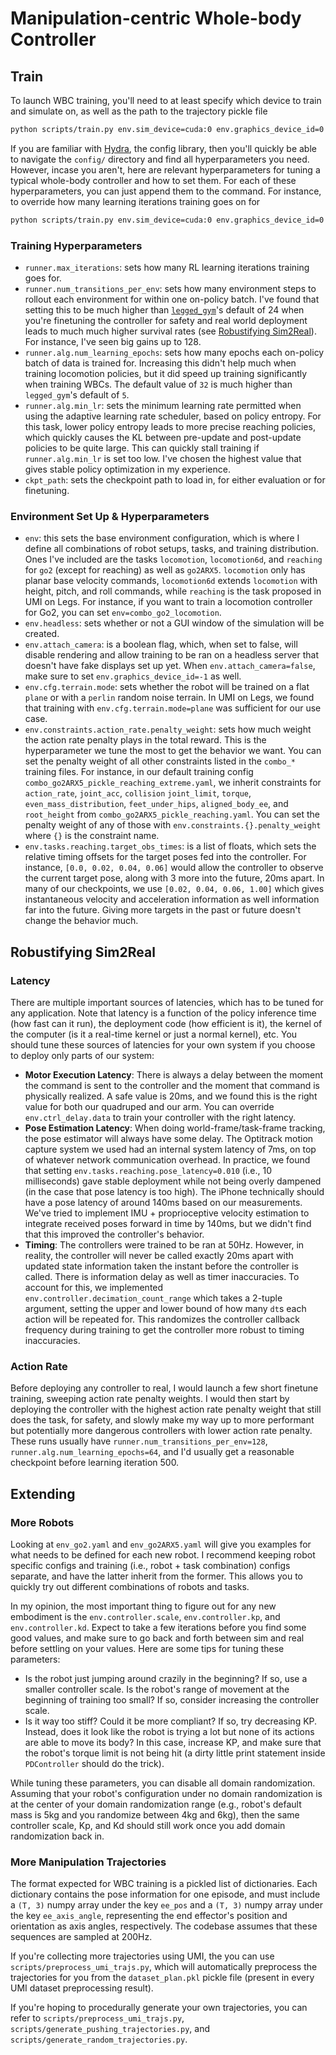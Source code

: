 # Manipulation-centric Whole-body Controller

## Train

To launch WBC training, you'll need to at least specify which device to train and simulate on, as well as the path to the trajectory pickle file
```sh
python scripts/train.py env.sim_device=cuda:0 env.graphics_device_id=0 env.tasks.reaching.sequence_sampler.file_path=data/tossing.pkl
```

If you are familiar with [Hydra](https://hydra.cc/), the config library, then you'll quickly be able to navigate the `config/` directory and find all hyperparameters you need.
However, incase you aren't, here are relevant hyperparameters for tuning a typical whole-body controller and how to set them.
For each of these hyperparameters, you can just append them to the command. 
For instance, to override how many learning iterations training goes on for
```sh
python scripts/train.py env.sim_device=cuda:0 env.graphics_device_id=0 env.tasks.reaching.sequence_sampler.file_path=data/tossing.pkl runner.max_iterations=42
```

[](#robustifying-sim2real)

### Training Hyperparameters

- `runner.max_iterations`: sets how many RL learning iterations training goes for.
- `runner.num_transitions_per_env`: sets how many environment steps to rollout each environment for within one on-policy batch. I've found that setting this to be much higher than [`legged_gym`](https://github.com/leggedrobotics/legged_gym)'s default of 24 when you're finetuning the controller for safety and real world deployment leads to much much higher survival rates (see [Robustifying Sim2Real](#robustifying-sim2real)). For instance, I've seen big gains up to 128.
- `runner.alg.num_learning_epochs`: sets how many epochs each on-policy batch of data is trained for. Increasing this didn't help much when training locomotion policies, but it did speed up training significantly when training WBCs. The default value of `32` is much higher than `legged_gym`'s default of `5`.
- `runner.alg.min_lr`: sets the minimum learning rate permitted when using the adaptive learning rate scheduler, based on policy entropy. For this task, lower policy entropy leads to more precise reaching policies, which quickly causes the KL between pre-update and post-update policies to be quite large. This can quickly stall training if `runner.alg.min_lr` is set too low. I've chosen the highest value that gives stable policy optimization in my experience.
- `ckpt_path`: sets the checkpoint path to load in, for either evaluation or for finetuning.

### Environment Set Up & Hyperparameters

- `env`: this sets the base environment configuration, which is where I define all combinations of robot setups, tasks, and training distribution. Ones I've included are the tasks `locomotion`, `locomotion6d`, and `reaching` for `go2` (except for reaching) as well as `go2ARX5`. `locomotion` only has planar base velocity commands, `locomotion6d` extends `locomotion` with height, pitch, and roll commands, while `reaching` is the task proposed in UMI on Legs. For instance, if you want to train a locomotion controller for Go2, you can set `env=combo_go2_locomotion`.
- `env.headless`: sets whether or not a GUI window of the simulation will be created. 
- `env.attach_camera`: is a boolean flag, which, when set to false, will disable rendering and allow training to be ran on a headless server that doesn't have fake displays set up yet. When `env.attach_camera=false`, make sure to set `env.graphics_device_id=-1` as well.
- `env.cfg.terrain.mode`: sets whether the robot will be trained on a flat `plane` or with a `perlin` random noise terrain. In UMI on Legs, we found that training with `env.cfg.terrain.mode=plane` was sufficient for our use case.
- `env.constraints.action_rate.penalty_weight`: sets how much weight the action rate penalty plays in the total reward. This is the hyperparameter we tune the most to get the behavior we want. You can set the penalty weight of all other constraints listed in the `combo_*` training files. For instance, in our default training config `combo_go2ARX5_pickle_reaching_extreme.yaml`, we inherit constraints for `action_rate`, `joint_acc`, `collision` `joint_limit`, `torque`, `even_mass_distribution`, `feet_under_hips`, `aligned_body_ee`, and `root_height` from `combo_go2ARX5_pickle_reaching.yaml`. You can set the penalty weight of any of those with `env.constraints.{}.penalty_weight` where `{}` is the constraint name.
- `env.tasks.reaching.target_obs_times`: is a list of floats, which sets the relative timing offsets for the target poses fed into the controller.
For instance, `[0.0, 0.02, 0.04, 0.06]` would allow the controller to observe the current target pose, along with 3 more into the future, 20ms apart.
In many of our checkpoints, we use `[0.02, 0.04, 0.06, 1.00]` which gives instantaneous velocity and acceleration information as well information far into the future.
Giving more targets in the past or future doesn't change the behavior much.

## Robustifying Sim2Real

### Latency

There are multiple important sources of latencies, which has to be tuned for any application.
Note that latency is a function of the policy inference time (how fast can it run), the deployment code (how efficient is it), the kernel of the computer (is it a real-time kernel or just a normal kernel), etc.
You should tune these sources of latencies for your own system if you choose to deploy only parts of our system:
 - **Motor Execution Latency**: There is always a delay between the moment the command is sent to the controller and the moment that command is physically realized. A safe value is 20ms, and we found this is the right value for both our quadruped and our arm. You can override `env.ctrl_delay.data` to train your controller with the right latency.
 - **Pose Estimation Latency**: When doing world-frame/task-frame tracking, the pose estimator will always have some delay. The Optitrack motion capture system we used had an internal system latency of 7ms, on top of whatever network communication overhead. In practice, we found that setting `env.tasks.reaching.pose_latency=0.010` (i.e., 10 milliseconds) gave stable deployment while not being overly dampened (in the case that pose latency is too high). The iPhone technically should have a pose latency of around 140ms based on our measurements. We've tried to implement IMU + proprioceptive velocity estimation to integrate received poses forward in time by 140ms, but we didn't find that this improved the controller's behavior.
 - **Timing**: The controllers were trained to be ran at 50Hz. However, in reality, the controller will never be called exactly 20ms apart with updated state information taken the instant before the controller is called. There is information delay as well as timer inaccuracies. To account for this, we implemented `env.controller.decimation_count_range` which takes a 2-tuple argument, setting the upper and lower bound of how many `dt`s each action will be repeated for. This randomizes the controller callback frequency during training to get the controller more robust to timing inaccuracies.

### Action Rate

Before deploying any controller to real, I would launch a few short finetune training, sweeping action rate penalty weights.
I would then start by deploying the controller with the highest action rate penalty weight that still does the task, for safety, and slowly make my way up to more performant but potentially more dangerous controllers with lower action rate penalty.
These runs usually have `runner.num_transitions_per_env=128`, `runner.alg.num_learning_epochs=64`, and I'd usually get a reasonable checkpoint before learning iteration 500.



## Extending

### More Robots

Looking at `env_go2.yaml` and `env_go2ARX5.yaml` will give you examples for what needs to be defined for each new robot.
I recommend keeping robot specific configs and training (i.e., robot + task combination) configs separate, and have the latter inherit from the former.
This allows you to quickly try out different combinations of robots and tasks.

In my opinion, the most important thing to figure out for any new embodiment is the `env.controller.scale`, `env.controller.kp`, and `env.controller.kd`.
Expect to take a few iterations before you find some good values, and make sure to go back and forth between sim and real before settling on your values.
Here are some tips for tuning these parameters:
 - Is the robot just jumping around crazily in the beginning? If so, use a smaller controller scale. Is the robot's range of movement at the beginning of training too small? If so, consider increasing the controller scale.
 - Is it way too stiff? Could it be more compliant? If so, try decreasing KP. Instead, does it look like the robot is trying a lot but none of its actions are able to move its body? In this case, increase KP, and make sure that the robot's torque limit is not being hit (a dirty little print statement inside `PDController` should do the trick).

While tuning these parameters, you can disable all domain randomization. Assuming that your robot's configuration under no domain randomization is at the center of your domain randomization range (e.g., robot's default mass is 5kg and you randomize between 4kg and 6kg), then the same controller scale, Kp, and Kd should still work once you add domain randomization back in.

### More Manipulation Trajectories

The format expected for WBC training is a pickled list of dictionaries.
Each dictionary contains the pose information for one episode, and must include a `(T, 3)` numpy array under the key `ee_pos` and a `(T, 3)` numpy array under the key `ee_axis_angle`, representing the end effector's position and orientation as axis angles, respectively.
The codebase assumes that these sequences are sampled at 200Hz.

If you're collecting more trajectories using UMI, the you can use `scripts/preprocess_umi_trajs.py`, which will automatically preprocess the trajectories for you from the `dataset_plan.pkl` pickle file (present in every UMI dataset preprocessing result).  

If you're hoping to procedurally generate your own trajectories, you can refer to `scripts/preprocess_umi_trajs.py`, `scripts/generate_pushing_trajectories.py`, and `scripts/generate_random_trajectories.py`.